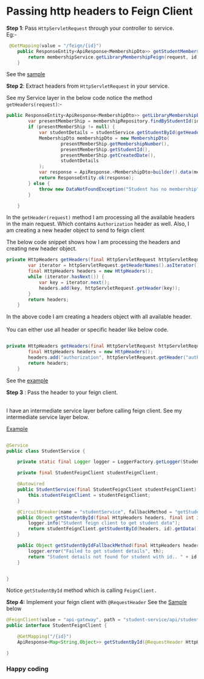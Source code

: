 # Passing http headers to Feign Client

<b>Step 1</b>: Pass `HttpServletRequest` through your controller to service.<br>
Eg:-
```java
 @GetMapping(value = "/feign/{id}")
    public ResponseEntity<ApiResponse<MembershipDto>> getStudentMembershipFeign(HttpServletRequest request, @PathVariable int id) {
        return membershipService.getLibraryMembershipFeign(request, id);
    }
```

See the [sample](../school-library/src/main/java/com/school/management/library/controller/SchoolLibraryController.java)

<b>Step 2</b>: Extract headers from `HttpServletRequest` in your service.

See my Service layer in the below code notice the method `getHeaders(request)`:-

```java
public ResponseEntity<ApiResponse<MembershipDto>> getLibraryMembershipFeign(HttpServletRequest request, int id) {
        var presentMemberShip = membershipRepository.findByStudentId(id);
        if (presentMemberShip != null) {
            var studentDetails = studentService.getStudentById(getHeaders(request), id);
            MembershipDto membershipDto = new MembershipDto(
                    presentMemberShip.getMembershipNumber(),
                    presentMemberShip.getStudentId(),
                    presentMemberShip.getCreatedDate(),
                    studentDetails
            );
            var response = ApiResponse.<MembershipDto>builder().data(membershipDto).build();
            return ResponseEntity.ok(response);
        } else {
            throw new DataNotFoundException("Student has no membership");
        }

    }
```
In the `getHeader(request)` method I am processing all the available headers in the main request. Which contains `Authorization` header as well.
Also, I am creating a new header object to send to feign client

The below code snippet shows how I am processing the headers and creating new header object.

```java
private HttpHeaders getHeaders(final HttpServletRequest httpServletRequest) {
        var iterator = httpServletRequest.getHeaderNames().asIterator();
        final HttpHeaders headers = new HttpHeaders();
        while (iterator.hasNext()) {
            var key = iterator.next();
            headers.add(key, httpServletRequest.getHeader(key));
        }
        return headers;
    }

```

In the above code I am creating a headers object with all available header.
<br><br>You can either use all header or specific header like below code.

```java

private HttpHeaders getHeaders(final HttpServletRequest httpServletRequest) {
        final HttpHeaders headers = new HttpHeaders();
        headers.add("authorization", httpServletRequest.getHeader("authorization"));
        return headers;
    }
```

See the [example](../school-library/src/main/java/com/school/management/library/service/MembershipService.java)

<b>Step 3</b> : Pass the header to your feign client.



<br> I have an intermediate service layer before calling feign client. See my intermediate service layer below.

[Example](../school-library/src/main/java/com/school/management/library/service/StudentService.java)

```java

@Service
public class StudentService {

    private static final Logger logger = LoggerFactory.getLogger(StudentService.class);

    private final StudentFeignClient studentFeignClient;

    @Autowired
    public StudentService(final StudentFeignClient studentFeignClient) {
        this.studentFeignClient = studentFeignClient;
    }

    @CircuitBreaker(name = "studentService", fallbackMethod = "getStudentByIdFallbackMethod")
    public Object getStudentById(final HttpHeaders headers, final int id) {
        logger.info("Student feign client to get student data");
        return studentFeignClient.getStudentById(headers, id).getData().get("student");
    }

    public Object getStudentByIdFallbackMethod(final HttpHeaders headers, final int id, final Throwable th) {
        logger.error("Failed to get student details", th);
        return "Student details not found for student with id.. " + id + " No response from student server";
    }


}
```
Notice `getStudentById` method which is calling `FeignClient.`

<b>Step 4:</b> Implement your feign client with `@RequestHeader`
See the [Sample](../school-library/src/main/java/com/school/management/library/feign/client/StudentFeignClient.java) below


```java
@FeignClient(value = "api-gateway", path = "student-service/api/students/")
public interface StudentFeignClient {

    @GetMapping("/{id}")
    ApiResponse<Map<String,Object>> getStudentById(@RequestHeader HttpHeaders headers, @PathVariable int id);

}
```

### Happy coding